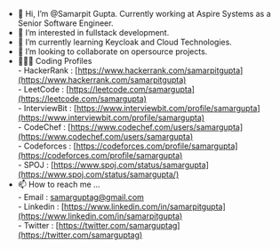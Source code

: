 - 👋 Hi, I’m @Samarpit Gupta. Currently working at Aspire Systems as a Senior Software Engineer.
- 👀 I’m interested in fullstack development.
- 🌱 I’m currently learning Keycloak and Cloud Technologies.
- 💞️ I’m looking to collaborate on opersource projects.
- 👨🏽‍💻 Coding Profiles <br>
        - HackerRank : [https://www.hackerrank.com/samarpitgupta](https://www.hackerrank.com/samarpitgupta)<br>
        - LeetCode : [https://leetcode.com/samargupta](https://leetcode.com/samargupta)<br>
        - InterviewBit : [https://www.interviewbit.com/profile/samargupta](https://www.interviewbit.com/profile/samargupta)<br>
        - CodeChef : [https://www.codechef.com/users/samargupta](https://www.codechef.com/users/samargupta)<br>
        - Codeforces : [https://codeforces.com/profile/samargupta](https://codeforces.com/profile/samargupta)<br>
        - SPOJ : [https://www.spoj.com/status/samargupta](https://www.spoj.com/status/samargupta/)<br>
- 📫 How to reach me ...<br>
        - Email : samarguptag@gmail.com<br>
        - Linkedin : [https://www.linkedin.com/in/samarpitgupta](https://www.linkedin.com/in/samarpitgupta)<br>
        - Twitter : [https://twitter.com/samarguptag](https://twitter.com/samarguptag)<br>

<!---
Samarpitgupta/Samarpitgupta is a ✨ special ✨ repository because its `README.md` (this file) appears on your GitHub profile.
You can click the Preview link to take a look at your changes.
--->
